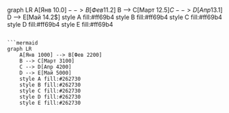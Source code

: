 graph LR
    A[Янв 10.0$] --> B[Фев 11.2$]
    B --> C[Март 12.5$]
    C --> D[Апр 13.1$]
    D --> E[Май 14.2$]
    style A fill:#ff69b4
    style B fill:#ff69b4
    style C fill:#ff69b4
    style D fill:#ff69b4
    style E fill:#ff69b4
```

```mermaid
graph LR
    A[Янв 1000] --> B[Фев 2200]
    B --> C[Март 3100]
    C --> D[Апр 4200]
    D --> E[Май 5000]
    style A fill:#262730
    style B fill:#262730
    style C fill:#262730
    style D fill:#262730
    style E fill:#262730

